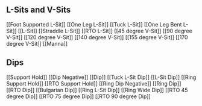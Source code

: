 
## L-Sits and V-Sits
[[Foot Supported L-Sit]]
[[One Leg L-Sit]]
[[Tuck L-Sit]]
[[One Leg Bent L-Sit]]
[[L-Sit]]
[[Straddle L-Sit]]
[[RTO L-Sit]]
[[45 degree V-Sit]]
[[90 degree V-Sit]]
[[120 degree V-Sit]]
[[140 degree V-Sit]]
[[155 degree V-Sit]]
[[170 degree V-Sit]]
[[Manna]]

## Dips
[[Support Hold]]
[[Dip Negative]]
[[Dip]]
[[Tuck L-Sit Dip]]
[[L-Sit Dip]]
[[Ring Support Hold]]
[[RTO Support Hold]]
[[Ring Dip Negative]]
[[Ring Dip]]
[[RTO Dip]]
[[Bulgarian Dip]]
[[Ring L-Sit Dip]]
[[Ring Wide Dip]]
[[RTO 45 degree Dip]]
[[RTO 75 degree Dip]]
[[RTO 90 degree Dip]]
